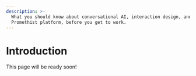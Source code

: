 ```yaml
---
description: >-
  What you should know about conversational AI, interaction design, and the
  Promethist platform, before you get to work.
---
```


# Introduction

This page will be ready soon!

